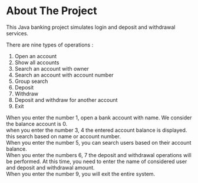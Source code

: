 # About The Project

This Java banking project simulates login and deposit and withdrawal services. 

There are nine types of operations :
1. Open an account
2. Show all accounts
3. Search an account with owner
4. Search an account with account number
5. Group search
6. Deposit
7. Withdraw
8. Deposit and withdraw for another account
9. Exit

When you enter the number 1, open a bank account with name. We consider the balance account is 0. <br />
when you enter the number 3, 4 the entered account balance is displayed. this search based on name or account number.<br />
When you enter the number 5, you can search users based on their account balance.<br />
When you enter the numbers 6, 7 the deposit and withdrawal operations will be performed. At this time, you need to enter the name of considered user and deposit and withdrawal amount.<br />
When you enter the number 9, you will exit the entire system.<br />
